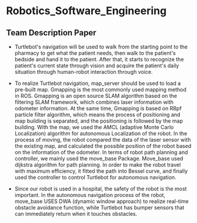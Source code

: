 # Robotics_Software_Engineering
## Team Description Paper
* Turtlebot's navigation will be used to walk from the starting point to the pharmacy to get what the patient needs, then walk to the patient's bedside and hand it to the patient. After that, it starts to recognize the patient's current state through vision and acquire the patient's daily situation through human-robot interaction through voice.

* To realize Turtlebot navigation, map_server should be used to load a pre-built map. Gmapping is the most commonly used mapping method in ROS. Gmapping is an open source SLAM algorithm based on the filtering SLAM framework, which combines laser information with odometer information. At the same time, Gmapping is based on RBpf particle filter algorithm, which means the process of positioning and map building is separated, and the positioning is followed by the map building. With the map, we used the AMCL (adaptive Monte Carlo Localization) algorithm for autonomous Localization of the robot. In the process of moving, the robot compared the data of the laser sensor with the existing map, and calculated the possible position of the robot based on the information of the odometer. In terms of robot path planning and controller, we mainly used the move_base Package. Move_base used dijkstra algorithm for path planning. In order to make the robot travel with maximum efficiency, it fitted the path into Bessel curve, and finally used the controller to control Turtlebot for autonomous navigation.

* Since our robot is used in a hospital, the safety of the robot is the most important. In the autonomous navigation process of the robot, move_base USES DWA (dynamic window approach) to realize real-time obstacle avoidance function, while Turtlebot has bumper sensors that can immediately return when it touches obstacles.
